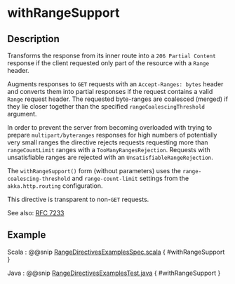 # withRangeSupport

## Description

Transforms the response from its inner route into a `206 Partial Content`
response if the client requested only part of the resource with a `Range` header.

Augments responses to `GET` requests with an `Accept-Ranges: bytes` header and converts them into partial responses
if the request contains a valid `Range` request header. The requested byte-ranges are coalesced (merged) if they
lie closer together than the specified `rangeCoalescingThreshold` argument.

In order to prevent the server from becoming overloaded with trying to prepare `multipart/byteranges` responses for
high numbers of potentially very small ranges the directive rejects requests requesting more than `rangeCountLimit`
ranges with a `TooManyRangesRejection`.
Requests with unsatisfiable ranges are rejected with an `UnsatisfiableRangeRejection`.

The `withRangeSupport()` form (without parameters) uses the `range-coalescing-threshold` and `range-count-limit`
settings from the `akka.http.routing` configuration.

This directive is transparent to non-`GET` requests.

See also: [RFC 7233](https://tools.ietf.org/html/rfc7233)

## Example

Scala
:  @@snip [RangeDirectivesExamplesSpec.scala]($test$/scala/docs/http/scaladsl/server/directives/RangeDirectivesExamplesSpec.scala) { #withRangeSupport }

Java
:  @@snip [RangeDirectivesExamplesTest.java]($test$/java/docs/http/javadsl/server/directives/RangeDirectivesExamplesTest.java) { #withRangeSupport }
